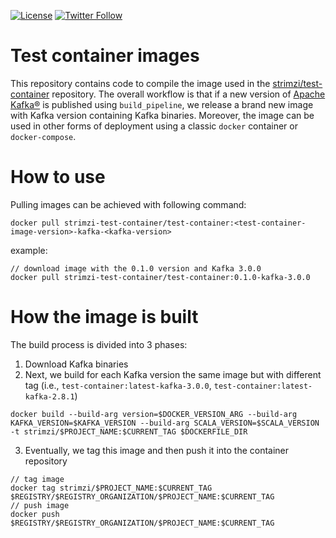 [![License](https://img.shields.io/badge/license-Apache--2.0-blue.svg)](http://www.apache.org/licenses/LICENSE-2.0)
[![Twitter Follow](https://img.shields.io/twitter/follow/strimziio.svg?style=social&label=Follow&style=for-the-badge)](https://twitter.com/strimziio)

# Test container images

This repository contains code to compile the image used in the [strimzi/test-container](https://github.com/strimzi/test-container) repository. 
The overall workflow is that if a new version of [Apache Kafka®](https://kafka.apache.org) is published using `build_pipeline`, we release a brand new image with Kafka version containing Kafka binaries.
Moreover, the image can be used in other forms of deployment using a classic `docker` container or `docker-compose`.

# How to use

Pulling images can be achieved with following command:
```shell
docker pull strimzi-test-container/test-container:<test-container-image-version>-kafka-<kafka-version>
```

example:
```shell
// download image with the 0.1.0 version and Kafka 3.0.0
docker pull strimzi-test-container/test-container:0.1.0-kafka-3.0.0
````

# How the image is built

The build process is divided into 3 phases:
1. Download Kafka binaries
2. Next, we build for each Kafka version the same image but with different tag (i.e., `test-container:latest-kafka-3.0.0`, `test-container:latest-kafka-2.8.1`)
```shell
docker build --build-arg version=$DOCKER_VERSION_ARG --build-arg KAFKA_VERSION=$KAFKA_VERSION --build-arg SCALA_VERSION=$SCALA_VERSION -t strimzi/$PROJECT_NAME:$CURRENT_TAG $DOCKERFILE_DIR
```
3. Eventually, we tag this image and then push it into the container repository
```shell
// tag image
docker tag strimzi/$PROJECT_NAME:$CURRENT_TAG $REGISTRY/$REGISTRY_ORGANIZATION/$PROJECT_NAME:$CURRENT_TAG
// push image
docker push $REGISTRY/$REGISTRY_ORGANIZATION/$PROJECT_NAME:$CURRENT_TAG
```
